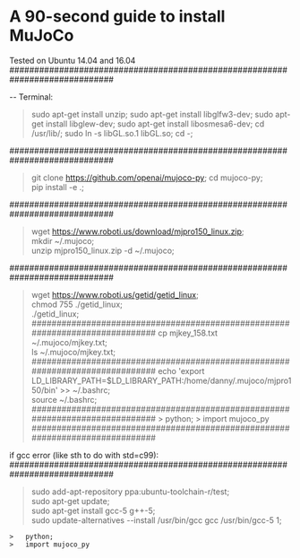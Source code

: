 
A 90-second guide to install MuJoCo
====================================================================================================================================
Tested on Ubuntu 14.04 and 16.04
#############################################################################

--  Terminal: 


>	sudo apt-get install unzip;
>	sudo apt-get install libglfw3-dev; 
>	sudo apt-get install libglew-dev; 
>	sudo apt-get install libosmesa6-dev; 
>	cd /usr/lib/; sudo ln -s libGL.so.1 libGL.so; cd -;

#############################################################################

  >	git clone https://github.com/openai/mujoco-py; 
  >	cd mujoco-py;  
  >	pip install -e .; 
  
#############################################################################

  >	wget https://www.roboti.us/download/mjpro150_linux.zip;   
  >	mkdir ~/.mujoco;   
  >	unzip mjpro150_linux.zip -d ~/.mujoco;   

#############################################################################
  >	wget https://www.roboti.us/getid/getid_linux;   
  >	chmod 755 ./getid_linux;   
  >	./getid_linux;   
#############################################################################
  >	cp mjkey_158.txt  ~/.mujoco/mjkey.txt;   
  >	ls ~/.mujoco/mjkey.txt;   
#############################################################################
  >	echo 'export LD_LIBRARY_PATH=$LD_LIBRARY_PATH:/home/danny/.mujoco/mjpro150/bin' >> ~/.bashrc;   
  >	source ~/.bashrc;   
#############################################################################
 	>	python; 
	>	import mujoco_py    
#############################################################################


if gcc error (like sth to do with std=c99):   
#############################################################################

  >	sudo add-apt-repository ppa:ubuntu-toolchain-r/test;   
  >	sudo apt-get update;   
  >	sudo apt-get install gcc-5 g++-5;   
  >	sudo update-alternatives --install /usr/bin/gcc gcc /usr/bin/gcc-5 1;   
  
  
 	>	python; 
	>	import mujoco_py    

